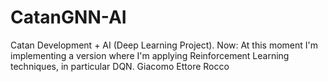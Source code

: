 # CatanGNN-AI
Catan Development + AI (Deep Learning Project).
Now:
At this moment I'm implementing a version where I'm applying Reinforcement Learning techniques, in particular DQN. Giacomo Ettore Rocco


